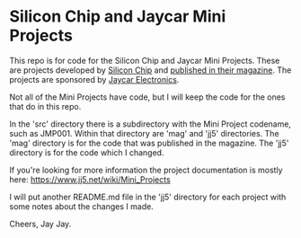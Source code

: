 # Silicon Chip and Jaycar Mini Projects

This repo is for code for the Silicon Chip and Jaycar Mini Projects. These are projects developed by
[Silicon Chip](https://www.siliconchip.com.au/)
and
[published in their magazine](https://www.siliconchip.com.au/Series/417).
The projects are sponsored by
[Jaycar Electronics](https://www.jaycar.com.au/).

Not all of the Mini Projects have code, but I will keep the code for the ones that do in this repo.

In the 'src' directory there is a subdirectory with the Mini Project codename, such as JMP001. Within that directory are
'mag' and 'jj5' directories. The 'mag' directory is for the code that was published in the magazine. The 'jj5' directory
is for the code which I changed.

If you're looking for more information the project documentation is mostly here: https://www.jj5.net/wiki/Mini_Projects

I will put another README.md file in the 'jj5' directory for each project with some notes about the changes I made.

Cheers,
Jay Jay.
